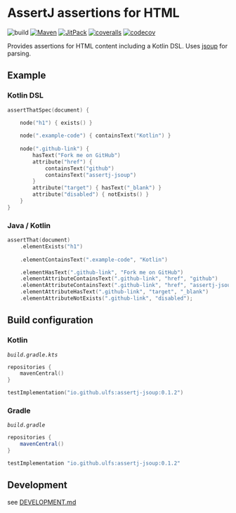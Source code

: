 # AssertJ assertions for HTML
![build](https://github.com/ulfsauer0815/assertj-jsoup/workflows/build/badge.svg)
[![Maven](https://img.shields.io/maven-central/v/io.github.ulfs/assertj-jsoup?color=blue)](https://mvnrepository.com/artifact/io.github.ulfs/assertj-jsoup)
[![JitPack](https://jitpack.io/v/ulfsauer0815/assertj-jsoup.svg)](https://jitpack.io/#ulfsauer0815/assertj-jsoup)
[![coveralls](https://coveralls.io/repos/github/ulfsauer0815/assertj-jsoup/badge.svg)](https://coveralls.io/github/ulfsauer0815/assertj-jsoup)
[![codecov](https://codecov.io/gh/ulfsauer0815/assertj-jsoup/branch/main/graph/badge.svg)](https://codecov.io/gh/ulfsauer0815/assertj-jsoup)

Provides assertions for HTML content including a Kotlin DSL.
Uses [jsoup](https://jsoup.org/) for parsing.

## Example

### Kotlin DSL
```kotlin
assertThatSpec(document) {

    node("h1") { exists() }
    
    node(".example-code") { containsText("Kotlin") }
    
    node(".github-link") {
        hasText("Fork me on GitHub")
        attribute("href") {
            containsText("github")
            containsText("assertj-jsoup")
        }
        attribute("target") { hasText("_blank") }
        attribute("disabled") { notExists() }
    }
}
```

### Java / Kotlin
```kotlin
assertThat(document)
    .elementExists("h1")
    
    .elementContainsText(".example-code", "Kotlin")

    .elementHasText(".github-link", "Fork me on GitHub")
    .elementAttributeContainsText(".github-link", "href", "github")
    .elementAttributeContainsText(".github-link", "href", "assertj-jsoup")
    .elementAttributeHasText(".github-link", "target", "_blank")
    .elementAttributeNotExists(".github-link", "disabled");
```

## Build configuration

### Kotlin

*`build.gradle.kts`*
```kotlin
repositories {
    mavenCentral()
}

testImplementation("io.github.ulfs:assertj-jsoup:0.1.2")
```

### Gradle

*`build.gradle`*
```groovy
repositories {
    mavenCentral()
}

testImplementation "io.github.ulfs:assertj-jsoup:0.1.2"
```


## Development

see [DEVELOPMENT.md](DEVELOPMENT.md)
